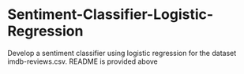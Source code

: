 # Sentiment-Classifier-Logistic-Regression

Develop a sentiment classifier using logistic regression for the dataset imdb-reviews.csv.
README is provided above
